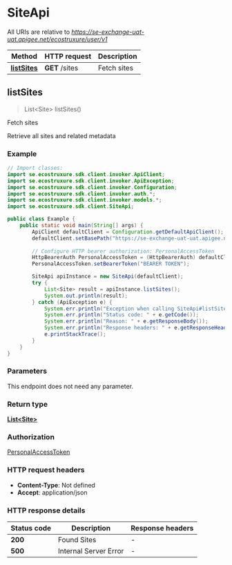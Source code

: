 # SiteApi

All URIs are relative to *https://se-exchange-uat-uat.apigee.net/ecostruxure/user/v1*

| Method | HTTP request | Description |
|------------- | ------------- | -------------|
| [**listSites**](SiteApi.md#listSites) | **GET** /sites | Fetch sites |



## listSites

> List&lt;Site&gt; listSites()

Fetch sites

Retrieve all sites and related metadata

### Example

```java
// Import classes:
import se.ecostruxure.sdk.client.invoker.ApiClient;
import se.ecostruxure.sdk.client.invoker.ApiException;
import se.ecostruxure.sdk.client.invoker.Configuration;
import se.ecostruxure.sdk.client.invoker.auth.*;
import se.ecostruxure.sdk.client.invoker.models.*;
import se.ecostruxure.sdk.client.SiteApi;

public class Example {
    public static void main(String[] args) {
        ApiClient defaultClient = Configuration.getDefaultApiClient();
        defaultClient.setBasePath("https://se-exchange-uat-uat.apigee.net/ecostruxure/user/v1");
        
        // Configure HTTP bearer authorization: PersonalAccessToken
        HttpBearerAuth PersonalAccessToken = (HttpBearerAuth) defaultClient.getAuthentication("PersonalAccessToken");
        PersonalAccessToken.setBearerToken("BEARER TOKEN");

        SiteApi apiInstance = new SiteApi(defaultClient);
        try {
            List<Site> result = apiInstance.listSites();
            System.out.println(result);
        } catch (ApiException e) {
            System.err.println("Exception when calling SiteApi#listSites");
            System.err.println("Status code: " + e.getCode());
            System.err.println("Reason: " + e.getResponseBody());
            System.err.println("Response headers: " + e.getResponseHeaders());
            e.printStackTrace();
        }
    }
}
```

### Parameters

This endpoint does not need any parameter.

### Return type

[**List&lt;Site&gt;**](Site.md)

### Authorization

[PersonalAccessToken](../README.md#PersonalAccessToken)

### HTTP request headers

- **Content-Type**: Not defined
- **Accept**: application/json


### HTTP response details
| Status code | Description | Response headers |
|-------------|-------------|------------------|
| **200** | Found Sites |  -  |
| **500** | Internal Server Error |  -  |

